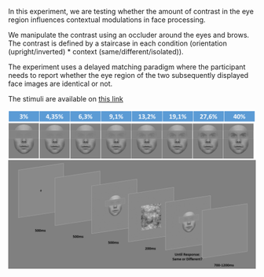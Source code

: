 In this experiment, we are testing whether the amount of contrast in the
eye region influences contextual modulations in face processing.

We manipulate the contrast using an occluder around the eyes and brows. The
contrast is defined by a staircase in each condition (orientation
(upright/inverted) * context (same/different/isolated)).

The experiment uses a delayed matching paradigm where the participant needs to
report whether the eye region of the two subsequently displayed face images are
identical or not.

The stimuli are available on [this link](https://osf.io/zd48m)

![stimuli and procedure2](images/Picture2.png)
![stimuli and procedure](images/Picture_1.png)

